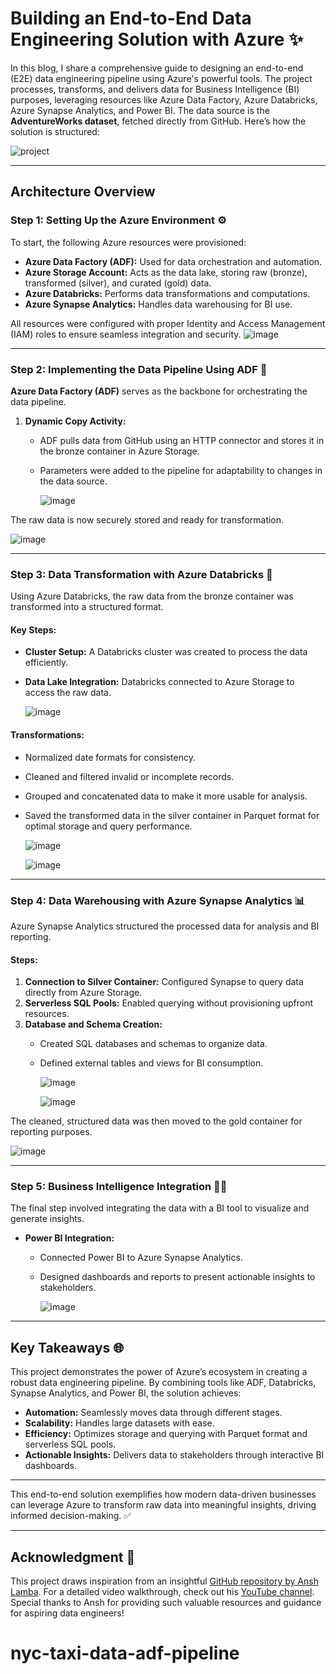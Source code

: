 # Building an End-to-End Data Engineering Solution with Azure ✨

In this blog, I share a comprehensive guide to designing an end-to-end (E2E) data engineering pipeline using Azure's powerful tools. The project processes, transforms, and delivers data for Business Intelligence (BI) purposes, leveraging resources like Azure Data Factory, Azure Databricks, Azure Synapse Analytics, and Power BI. The data source is the **AdventureWorks dataset**, fetched directly from GitHub. Here’s how the solution is structured:


![project](https://github.com/user-attachments/assets/7c51260a-236e-43ae-a965-91508684014c)


---

## **Architecture Overview**

### **Step 1: Setting Up the Azure Environment** ⚙️

To start, the following Azure resources were provisioned:

- **Azure Data Factory (ADF):** Used for data orchestration and automation.
- **Azure Storage Account:** Acts as the data lake, storing raw (bronze), transformed (silver), and curated (gold) data.
- **Azure Databricks:** Performs data transformations and computations.
- **Azure Synapse Analytics:** Handles data warehousing for BI use.

All resources were configured with proper Identity and Access Management (IAM) roles to ensure seamless integration and security.
![image](https://github.com/user-attachments/assets/0905a006-6a76-43cb-b007-4c1fe05b6e5e)


---

### **Step 2: Implementing the Data Pipeline Using ADF** 🚀

**Azure Data Factory (ADF)** serves as the backbone for orchestrating the data pipeline.

1. **Dynamic Copy Activity:**
   - ADF pulls data from GitHub using an HTTP connector and stores it in the bronze container in Azure Storage.
   - Parameters were added to the pipeline for adaptability to changes in the data source.
  
     ![image](https://github.com/user-attachments/assets/39e3d1b1-1275-4224-aaf4-c3753c50f564)


The raw data is now securely stored and ready for transformation.

![image](https://github.com/user-attachments/assets/aba16642-7e6b-4f06-b73d-0f37f41d7427)


---

### **Step 3: Data Transformation with Azure Databricks** 🔄

Using Azure Databricks, the raw data from the bronze container was transformed into a structured format.

#### Key Steps:
- **Cluster Setup:** A Databricks cluster was created to process the data efficiently.
- **Data Lake Integration:** Databricks connected to Azure Storage to access the raw data.

  ![image](https://github.com/user-attachments/assets/787233bd-acb1-47c8-84d6-308fe568eac2)


#### Transformations:
- Normalized date formats for consistency.
- Cleaned and filtered invalid or incomplete records.
- Grouped and concatenated data to make it more usable for analysis.
- Saved the transformed data in the silver container in Parquet format for optimal storage and query performance.

  ![image](https://github.com/user-attachments/assets/03c972ff-6228-4880-9e17-bbbf14e19cb7)

  ![image](https://github.com/user-attachments/assets/f1554d56-0276-4bcb-8a72-f8514051c835)



---

### **Step 4: Data Warehousing with Azure Synapse Analytics** 📊

Azure Synapse Analytics structured the processed data for analysis and BI reporting.

#### Steps:
1. **Connection to Silver Container:** Configured Synapse to query data directly from Azure Storage.
2. **Serverless SQL Pools:** Enabled querying without provisioning upfront resources.
3. **Database and Schema Creation:**
   - Created SQL databases and schemas to organize data.
   - Defined external tables and views for BI consumption.
  
     ![image](https://github.com/user-attachments/assets/9d82f4ca-5d2b-42ae-9da2-bd64948f70b5)

     ![image](https://github.com/user-attachments/assets/ce425f1d-dcd9-4b99-85d1-acbbc9e50d82)



The cleaned, structured data was then moved to the gold container for reporting purposes.

![image](https://github.com/user-attachments/assets/30a49adb-1e3b-4198-9f33-7d70e0a94d83)


---

### **Step 5: Business Intelligence Integration** 🕵️‍♂️

The final step involved integrating the data with a BI tool to visualize and generate insights.

- **Power BI Integration:**
   - Connected Power BI to Azure Synapse Analytics.
   - Designed dashboards and reports to present actionable insights to stakeholders.
 
     ![image](https://github.com/user-attachments/assets/a195d455-5889-4042-b144-bfe89f4260ee)


---

## **Key Takeaways** 🌐

This project demonstrates the power of Azure’s ecosystem in creating a robust data engineering pipeline. By combining tools like ADF, Databricks, Synapse Analytics, and Power BI, the solution achieves:

- **Automation:** Seamlessly moves data through different stages.
- **Scalability:** Handles large datasets with ease.
- **Efficiency:** Optimizes storage and querying with Parquet format and serverless SQL pools.
- **Actionable Insights:** Delivers data to stakeholders through interactive BI dashboards.

---

This end-to-end solution exemplifies how modern data-driven businesses can leverage Azure to transform raw data into meaningful insights, driving informed decision-making. ✅

---

## **Acknowledgment** 🎉

This project draws inspiration from an insightful [GitHub repository by Ansh Lamba](https://github.com/anshlambagit). For a detailed video walkthrough, check out his [YouTube channel](https://www.youtube.com/watch?v=0GTZ-12hYtU&t=15907s&ab_channel=AnshLamba). Special thanks to Ansh for providing such valuable resources and guidance for aspiring data engineers!

# nyc-taxi-data-adf-pipeline
